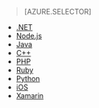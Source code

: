 > [AZURE.SELECTOR]
- [.NET](../articles/storage/storage-dotnet-how-to-use-blobs.md)
- [Node.js](../articles/storage/storage-nodejs-how-to-use-blob-storage.md)
- [Java](../articles/storage/storage-java-how-to-use-blob-storage.md)
- [C++](../articles/storage/storage-c-plus-plus-how-to-use-blobs.md)
- [PHP](../articles/storage/storage-php-how-to-use-blobs.md)
- [Ruby](../articles/storage/storage-ruby-how-to-use-blob-storage.md)
- [Python](../articles/storage/storage-python-how-to-use-blob-storage.md)
- [iOS](../articles/storage/storage-ios-how-to-use-blob-storage.md)
- [Xamarin](../articles/storage/storage-xamarin-blob-storage.md)

<!--HONumber=Sep16_HO4-->


